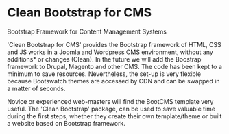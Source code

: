 Clean Bootstrap for CMS
===============

Bootstrap Framework for Content Management Systems

'Clean Bootstrap for CMS' provides the Bootstrap framework of HTML, CSS and JS works in a Joomla and Wordpress CMS environment, without any additions* or changes (Clean). In the future we will add the Boostrap framework to Drupal, Magento and other CMS. The code has been kept to a minimum to save resources. Nevertheless, the set-up is very flexible because Bootswatch themes are accessed by CDN and can be swapped in a matter of seconds.

Novice or experienced web-masters will find the BootCMS template very useful. The 'Clean Bootstrap' package, can be used to save valuable time during the first steps, whether they create their own template/theme or built a website based on Bootstrap framework.

